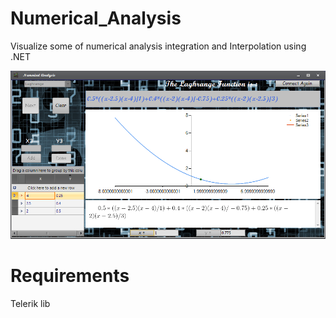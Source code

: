 # Numerical_Analysis
Visualize some of numerical analysis integration and Interpolation using .NET


![Alt text](screenshots/finish.png?raw=true "Numerical Analysis")

<H1>Requirements</H1>
Telerik lib
